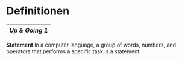 # Definitionen

| _**Up & Going 1**_ |
|---|

**Statement**
In a computer language, a group of words, numbers, and operators that performs a specific task is a statement.
